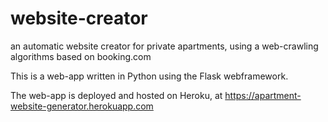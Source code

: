 # website-creator
an automatic website creator for private apartments, using a web-crawling algorithms based on booking.com

This is a web-app written in Python using the Flask webframework.

The web-app is deployed and hosted on Heroku, at https://apartment-website-generator.herokuapp.com
